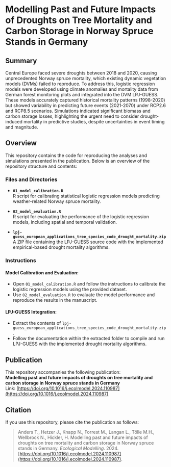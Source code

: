 # Modelling Past and Future Impacts of Droughts on Tree Mortality and Carbon Storage in Norway Spruce Stands in Germany

## Summary
Central Europe faced severe droughts between 2018 and 2020, causing unprecedented Norway spruce mortality, which existing dynamic vegetation models (DVMs) failed to reproduce. To address this, logistic regression models were developed using climate anomalies and mortality data from German forest monitoring plots and integrated into the DVM LPJ-GUESS. These models accurately captured historical mortality patterns (1998-2020) but showed variability in predicting future events (2021-2070) under RCP2.6 and RCP8.5 scenarios. Simulations indicated significant biomass and carbon storage losses, highlighting the urgent need to consider drought-induced mortality in predictive studies, despite uncertainties in event timing and magnitude.

## Overview
This repository contains the code for reproducing the analyses and simulations presented in the publication. Below is an overview of the repository structure and contents:

### Files and Directories

- **`01_model_calibration.R`**  
  R script for calibrating statistical logistic regression models predicting weather-related Norway spruce mortality.

- **`02_model_evaluation.R`**  
  R script for evaluating the performance of the logistic regression models, including spatial and temporal validation.

- **`lpj-guess_european_applications_tree_species_code_drought_mortality.zip`**  
  A ZIP file containing the LPJ-GUESS source code with the implemented empirical-based drought mortality algorithms.

### Instructions

#### Model Calibration and Evaluation:
- Open `01_model_calibration.R` and follow the instructions to calibrate the logistic regression models using the provided dataset.
- Use `02_model_evaluation.R` to evaluate the model performance and reproduce the results in the manuscript.

#### LPJ-GUESS Integration:
- Extract the contents of `lpj-guess_european_applications_tree_species_code_drought_mortality.zip`.
- Follow the documentation within the extracted folder to compile and run LPJ-GUESS with the implemented drought mortality algorithms.

## Publication
This repository accompanies the following publication:  
**Modelling past and future impacts of droughts on tree mortality and carbon storage in Norway spruce stands in Germany**  
Link: [https://doi.org/10.1016/j.ecolmodel.2024.110987](https://doi.org/10.1016/j.ecolmodel.2024.110987)

## Citation
If you use this repository, please cite the publication as follows:

> Anders T., Hetzer J., Knapp N., Forrest M., Langan L., Tölle M.H., Wellbrock N., Hickler, H. Modelling past and future impacts of droughts on tree mortality and carbon storage in Norway spruce stands in Germany. *Ecological Modelling*. 2024. [https://doi.org/10.1016/j.ecolmodel.2024.110987](https://doi.org/10.1016/j.ecolmodel.2024.110987).
